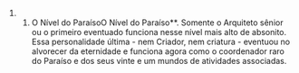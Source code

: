 ﻿1. 1. O Nível do ParaísoO Nível do Paraíso**. Somente o Arquiteto sênior ou o primeiro eventuado funciona nesse nível mais alto de absonito. Essa personalidade última - nem Criador, nem criatura - eventuou no alvorecer da eternidade e funciona agora como o coordenador raro do Paraíso e dos seus vinte e um mundos de atividades associadas.